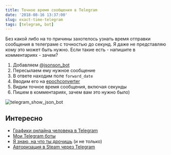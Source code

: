 ```yaml
---
title: Точное время сообщения в Telegram
date: '2018-08-16 13:37:00'
slug: exact-time-telegram
tags: [telegram, bot]
---
```


Без какой либо на то причины захотелось узнать время отправки сообщения в телеграме с точностью до секунд. Я даже не представляю кому это может быть нужно. Если такие есть - напишите в комментариях - зачем?

1. Добавляем [@jsonson_bot](https://t.me/jsonson_bot)
2. Пересылаем ему нужное сообщение
3. В ответе находим поле `forward_date`
4. Вводим его на [epochconverter](https://www.epochconverter.com)
5. Видим точное время сообщения, включая секунды
6. Пишем в комментариях, зачем вам это нужно было)

![telegram_show_json_bot](https://s3.blog.amd-nick.me/2018/08/telegram_show_json_bot.png)

## Интересно
- [Графики онлайна человека в Telegram](2020-12-23-telegram-online-chart.md)
- [Мои Telegram боты](my-telegram-bots)
- [Я знаю, на что ты дрочишь](2022-05-19-telegram-osint.md) (и не только)
- [Авторизация в Steam через Telegram](2020-01-29-steam-telegram-authenticator.md)
